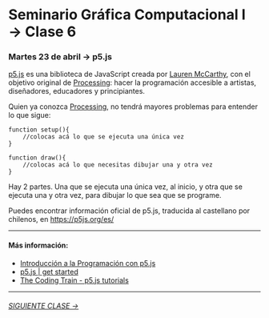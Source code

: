 # Seminario Gráfica Computacional I → Clase 6

### Martes 23 de abril → p5.js

[p5.js](https://p5js.org/download/) es una biblioteca de JavaScript creada por [Lauren McCarthy](http://lauren-mccarthy.com/about), con el objetivo original de [Processing](https://www.processing.org/): hacer la programación accesible a artistas, diseñadores, educadores y principiantes. 

Quien ya conozca [Processing](https://processing.org/), no tendrá mayores problemas para entender lo que sigue: 

```
function setup(){
	//colocas acá lo que se ejecuta una única vez
}

function draw(){
	//colocas acá lo que necesitas dibujar una y otra vez
}
```

Hay 2 partes. Una que se ejecuta una única vez, al inicio, y otra que se ejecuta una y otra vez, para dibujar lo que sea que se programe.

Puedes encontrar información oficial de p5.js, traducida al castellano por chilenos, en https://p5js.org/es/

---------

#### Más información:

- [Introducción a la Programación con p5.js](https://www.youtube.com/watch?v=DtAHvMjMzMQ)
- [p5.js | get started](https://p5js.org/es/get-started/)
- [The Coding Train - p5.js tutorials](https://www.youtube.com/user/shiffman/playlists?shelf_id=14&view=50&sort=dd)


- - - - - - - 

###### [SIGUIENTE CLASE →](https://github.com/profesorfaco/DGP502-2019/tree/gh-pages/clase-07)
